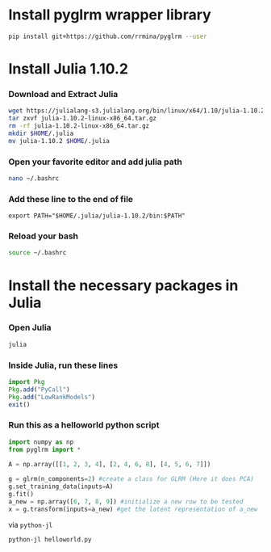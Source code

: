 # Install pyglrm wrapper library

```bash
pip install git+https://github.com/rrmina/pyglrm --user
```

# Install Julia 1.10.2

### Download and Extract Julia
```bash
wget https://julialang-s3.julialang.org/bin/linux/x64/1.10/julia-1.10.2-linux-x86_64.tar.gz
tar zxvf julia-1.10.2-linux-x86_64.tar.gz
rm -rf julia-1.10.2-linux-x86_64.tar.gz
mkdir $HOME/.julia
mv julia-1.10.2 $HOME/.julia
```

### Open your favorite editor and add julia path

```bash
nano ~/.bashrc
```

### Add these line to the end of file

```text
export PATH="$HOME/.julia/julia-1.10.2/bin:$PATH"
```

### Reload your bash

```bash
source ~/.bashrc
```

# Install the necessary packages in Julia

### Open Julia
```bash
julia
```

### Inside Julia, run these lines
```julia
import Pkg
Pkg.add("PyCall")
Pkg.add("LowRankModels")
exit()
```

### Run this as a helloworld python script

```python
import numpy as np
from pyglrm import *
    
A = np.array([[1, 2, 3, 4], [2, 4, 6, 8], [4, 5, 6, 7]])

g = glrm(n_components=2) #create a class for GLRM (Here it does PCA)
g.set_training_data(inputs=A)
g.fit()
a_new = np.array([6, 7, 8, 9]) #initialize a new row to be tested
x = g.transform(inputs=a_new) #get the latent representation of a_new
```

via `python-jl`

```bash
python-jl helloworld.py
```
